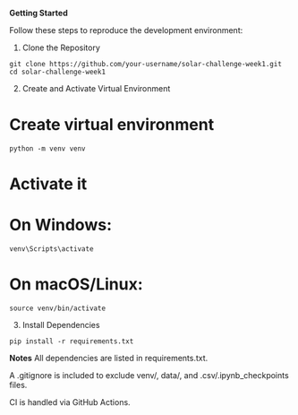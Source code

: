 **Getting Started**

Follow these steps to reproduce the development environment:

1. Clone the Repository

`git clone https://github.com/your-username/solar-challenge-week1.git`
`cd solar-challenge-week1`

2. Create and Activate Virtual Environment

# Create virtual environment

`python -m venv venv`

# Activate it

# On Windows:

`venv\Scripts\activate`

# On macOS/Linux:

`source venv/bin/activate`

3. Install Dependencies

`pip install -r requirements.txt`

**Notes**
All dependencies are listed in requirements.txt.

A .gitignore is included to exclude venv/, data/, and .csv/.ipynb_checkpoints files.

CI is handled via GitHub Actions.
